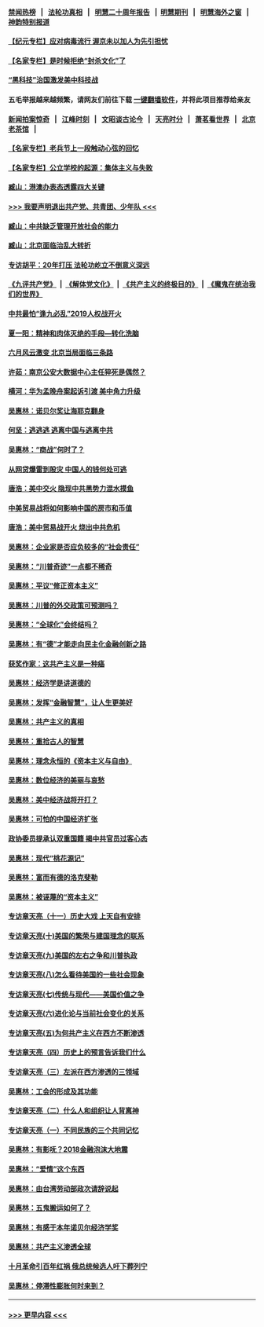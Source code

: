 #### [禁闻热榜](热点新闻.md?=0)  &nbsp;&nbsp;|&nbsp;&nbsp; [法轮功真相](https://github.com/gfw-breaker/truth/blob/master/README.md?=0) &nbsp;&nbsp;|&nbsp;&nbsp; [明慧二十周年报告](https://github.com/gfw-breaker/mh-reports/blob/master/README.md?=0) &nbsp;&nbsp;|&nbsp;&nbsp;[明慧期刊](https://github.com/gfw-breaker/mh-qikan) &nbsp;&nbsp;|&nbsp;&nbsp; [明慧海外之窗](https://github.com/gfw-breaker/mh-news/blob/master/README.md?=0) &nbsp;&nbsp;|&nbsp;&nbsp; [神韵特别报道](https://github.com/gfw-breaker/mh-news/blob/master/shenyun.md?=0)
#### [【纪元专栏】应对病毒流行 渥京未以加人为先引担忧](../pages/nsc423/n11875714.md?t=02241801) 
#### [【名家专栏】是时候拒绝“封杀文化”了](../pages/nsc423/n11814093.md?t=02241801) 
#### [“黑科技”治国激发美中科技战](../pages/nsc423/n11638056.md?t=02241801) 
#### 五毛举报越来越频繁，请网友们前往下载 [一键翻墙软件](https://github.com/gfw-breaker/ssr-accounts)，并将此项目推荐给亲友
#### [新闻拍案惊奇](https://github.com/gfw-breaker/banned-news/blob/master/pages/link4.md) &nbsp;&nbsp;|&nbsp;&nbsp; [江峰时刻](https://github.com/gfw-breaker/banned-news/blob/master/pages/link4.md) &nbsp;&nbsp;|&nbsp;&nbsp; [文昭谈古论今](https://github.com/gfw-breaker/banned-news/blob/master/pages/link4.md) &nbsp;&nbsp;|&nbsp;&nbsp; [天亮时分](https://github.com/gfw-breaker/banned-news/blob/master/pages/link4.md) &nbsp;&nbsp;|&nbsp;&nbsp; [萧茗看世界](https://github.com/gfw-breaker/banned-news/blob/master/pages/link4.md) &nbsp;&nbsp;|&nbsp;&nbsp; [北京老茶馆](https://github.com/gfw-breaker/banned-news/blob/master/pages/link4.md) &nbsp;&nbsp;|&nbsp;&nbsp; 
#### [【名家专栏】老兵节上一段触动心弦的回忆](../pages/nsc423/n11646016.md?t=02241801) 
#### [【名家专栏】公立学校的起源：集体主义与失败](../pages/nsc423/n11601833.md?t=02241801) 
#### [臧山：港澳办表态透露四大关键](../pages/nsc423/n11421628.md?t=02241801) 
#### [>>> 我要声明退出共产党、共青团、少年队 <<<](https://github.com/begood0513/goodnews/blob/master/quit/letter.md) 
#### [臧山：中共缺乏管理开放社会的能力](../pages/nsc423/n11407457.md?t=02241801) 
#### [臧山：北京面临治乱大转折](../pages/nsc423/n11406895.md?t=02241801) 
#### [专访胡平：20年打压 法轮功屹立不倒意义深远](../pages/nsc423/n11398800.md?t=02241801) 
#### [《九评共产党》](https://github.com/begood0513/9ping.md/blob/master/README.md) &nbsp;|&nbsp; [《解体党文化》](../../../../jtdwh.md/blob/master/README.md)  &nbsp;|&nbsp; [《共产主义的终极目的》](../../../../gczydzjmd.md/blob/master/README.md) &nbsp;|&nbsp; [《魔鬼在统治我们的世界》](../../../../mgztzwmdsj.md/blob/master/README.md) 
#### [中共最怕“逢九必乱”2019人权战开火](../pages/nsc423/n11385248.md?t=02241801) 
#### [夏一阳：精神和肉体灭绝的手段—转化洗脑](../pages/nsc423/n11368250.md?t=02241801) 
#### [六月风云激变 北京当局面临三条路](../pages/nsc423/n11313668.md?t=02241801) 
#### [许茹：南京公安大数据中心主任猝死是偶然？](../pages/nsc423/n11064744.md?t=02241801) 
#### [横河：华为孟晚舟案起诉引渡 美中角力升级](../pages/nsc423/n11027230.md?t=02241801) 
#### [吴惠林：诺贝尔奖让海耶克翻身](../pages/nsc423/n10890049.md?t=02241801) 
#### [何坚：逃逃逃 逃离中国与逃离中共](../pages/nsc423/n10592891.md?t=02241801) 
#### [吴惠林：“商战”何时了？](../pages/nsc423/n10573558.md?t=02241801) 
#### [从网贷爆雷到股灾 中国人的钱何处可逃](../pages/nsc423/n10572800.md?t=02241801) 
#### [唐浩：美中交火 隐现中共黑势力混水摸鱼](../pages/nsc423/n10544040.md?t=02241801) 
#### [中美贸易战将如何影响中国的房市和币值](../pages/nsc423/n10543697.md?t=02241801) 
#### [唐浩：美中贸易战开火 烧出中共危机](../pages/nsc423/n10540126.md?t=02241801) 
#### [吴惠林：企业家是否应负较多的“社会责任”](../pages/nsc423/n10535022.md?t=02241801) 
#### [吴惠林：“川普奇迹”一点都不稀奇](../pages/nsc423/n10512808.md?t=02241801) 
#### [吴惠林：平议“修正资本主义”](../pages/nsc423/n10495724.md?t=02241801) 
#### [吴惠林：川普的外交政策可预测吗？](../pages/nsc423/n10462387.md?t=02241801) 
#### [吴惠林：“全球化”会终结吗？](../pages/nsc423/n10452838.md?t=02241801) 
#### [吴惠林：有“德”才能走向民主化金融创新之路](../pages/nsc423/n10432292.md?t=02241801) 
#### [获奖作家：这共产主义是一种癌](../pages/nsc423/n10431541.md?t=02241801) 
#### [吴惠林：经济学是讲道德的](../pages/nsc423/n10398014.md?t=02241801) 
#### [吴惠林：发挥“金融智慧”，让人生更美好](../pages/nsc423/n10375019.md?t=02241801) 
#### [吴惠林：共产主义的真相](../pages/nsc423/n10351394.md?t=02241801) 
#### [吴惠林：重拾古人的智慧](../pages/nsc423/n10337691.md?t=02241801) 
#### [吴惠林：理念永恒的《资本主义与自由》](../pages/nsc423/n10316274.md?t=02241801) 
#### [吴惠林：数位经济的美丽与哀愁](../pages/nsc423/n10292946.md?t=02241801) 
#### [吴惠林：美中经济战将开打？](../pages/nsc423/n10258825.md?t=02241801) 
#### [吴惠林：可怕的中国经济扩张](../pages/nsc423/n10219147.md?t=02241801) 
#### [政协委员提承认双重国籍 揭中共官员过客心态](../pages/nsc423/n10208809.md?t=02241801) 
#### [吴惠林：现代“桃花源记”](../pages/nsc423/n10185234.md?t=02241801) 
#### [吴惠林：富而有德的洛克斐勒](../pages/nsc423/n10142264.md?t=02241801) 
#### [吴惠林：被诬蔑的“资本主义”](../pages/nsc423/n10124816.md?t=02241801) 
#### [专访章天亮（十一）历史大戏 上天自有安排](../pages/nsc423/n10094905.md?t=02241801) 
#### [专访章天亮(十)美国的繁荣与建国理念的联系](../pages/nsc423/n10094899.md?t=02241801) 
#### [专访章天亮(九)美国的左右之争和川普执政](../pages/nsc423/n10094889.md?t=02241801) 
#### [专访章天亮(八)怎么看待美国的一些社会现象](../pages/nsc423/n10094857.md?t=02241801) 
#### [专访章天亮(七)传统与现代——美国价值之争](../pages/nsc423/n10093140.md?t=02241801) 
#### [专访章天亮(六)进化论与当前社会变化的关系](../pages/nsc423/n10092036.md?t=02241801) 
#### [专访章天亮(五)为何共产主义在西方不断渗透](../pages/nsc423/n10083620.md?t=02241801) 
#### [专访章天亮（四）历史上的预言告诉我们什么](../pages/nsc423/n10083606.md?t=02241801) 
#### [专访章天亮（三）左派在西方渗透的三领域](../pages/nsc423/n10081115.md?t=02241801) 
#### [吴惠林：工会的形成及其功能](../pages/nsc423/n10080633.md?t=02241801) 
#### [专访章天亮（二）什么人和组织让人背离神](../pages/nsc423/n10076637.md?t=02241801) 
#### [专访章天亮（一）不同民族的三个共同记忆](../pages/nsc423/n10074188.md?t=02241801) 
#### [吴惠林：有影呒？2018金融泡沫大地震](../pages/nsc423/n10040534.md?t=02241801) 
#### [吴惠林：“爱情”这个东西](../pages/nsc423/n10019423.md?t=02241801) 
#### [吴惠林：由台湾劳动部政次请辞说起](../pages/nsc423/n9979679.md?t=02241801) 
#### [吴惠林：五鬼搬运如何了？](../pages/nsc423/n9925338.md?t=02241801) 
#### [吴惠林：有感于本年诺贝尔经济学奖](../pages/nsc423/n9871883.md?t=02241801) 
#### [吴惠林：共产主义渗透全球](../pages/nsc423/n9812748.md?t=02241801) 
#### [十月革命引百年红祸 俄总统候选人吁下葬列宁](../pages/nsc423/n9810182.md?t=02241801) 
#### [吴惠林：停滞性膨胀何时来到？](../pages/nsc423/n9764136.md?t=02241801) 

----
#### [ >>> 更早内容 <<< ](../indexes/nsc423-earlier.md)
